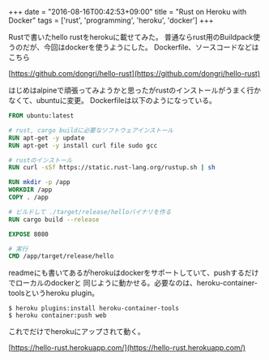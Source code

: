 +++
date = "2016-08-16T00:42:53+09:00"
title = "Rust on Heroku with Docker"
tags = ['rust', 'programming', 'heroku', 'docker']
+++

Rustで書いたhello rustをherokuに載せてみた。
普通ならrust用のBuildpack使うのだが、今回はdockerを使うようにした。
Dockerfile、ソースコードなどはこちら

[https://github.com/dongri/hello-rust](https://github.com/dongri/hello-rust)

はじめはalpineで頑張ってみようかと思ったがrustのインストールがうまく行かなくて、ubuntuに変更。
Dockerfileは以下のようになっている。

```Dockerfile
FROM ubuntu:latest

# rust, cargo buildに必要なソフトウェアインストール
RUN apt-get -y update
RUN apt-get -y install curl file sudo gcc

# rustのインストール
RUN curl -sSf https://static.rust-lang.org/rustup.sh | sh

RUN mkdir -p /app
WORKDIR /app
COPY . /app

# ビルドして ./target/release/helloバイナリを作る
RUN cargo build --release

EXPOSE 8080

# 実行
CMD /app/target/release/hello
```

readmeにも書いてあるがherokuはdockerをサポートしていて、pushするだけでローカルのdockerと
同じように動かせる。必要なのは、heroku-container-toolsというheroku plugin。

```
$ heroku plugins:install heroku-container-tools
$ heroku container:push web
```

これでだけでherokuにアップされて動く。

[https://hello-rust.herokuapp.com/](https://hello-rust.herokuapp.com/)
